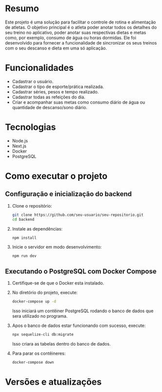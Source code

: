 # Resumo
Este projeto é uma solução para facilitar o controle de rotina e alimentação de atletas.
O objetivo principal é o atleta poder anotar todos os detalhes do seu treino no aplicativo, poder anotar suas respectivas dietas e metas como, por exemplo, consumo de água ou horas dormidas.
Ele foi desenvolvido para fornecer a funcionalidade de sincronizar os seus treinos com o seu descanso e dieta em uma só aplicação.

# Funcionalidades
* Cadastrar o usuário.
* Cadastrar o tipo de esporte/prática realizada.
* Cadastrar séries, pesos e tempo realizado.
* Cadastrar todas as refeições do dia.
* Criar e acompanhar suas metas como consumo diário de água ou quantidade de descanso/sono diário.

# Tecnologias
* Node.js
* Next.js
* Docker
* PostgreSQL

# Como executar o projeto
## Configuração e inicialização do backend
1. Clone o repositório:
   ```sh
   git clone https://github.com/seu-usuario/seu-repositorio.git
   cd backend
   ```
2. Instale as dependências:
   ```sh
   npm install
   ```
3. Inicie o servidor em modo desenvolvimento:
   ```sh
   npm run dev
   ```

## Executando o PostgreSQL com Docker Compose
1. Certifique-se de que o Docker esta instalado.
2. No diretório do projeto, execute:
   ```sh
   docker-compose up -d
   ```
   Isso iniciará um contêiner PostgreSQL rodando o banco de dados que sera utilizado no programa.

2. Apos o banco de dados estar funcionando com sucesso, execute:
   ```sh
   npx sequelize-cli db:migrate
   ```
   Isso criara as tabelas dentro do banco de dados.

4. Para parar os contêineres:
   ```sh
   docker-compose down
   ```

# Versões e atualizações

